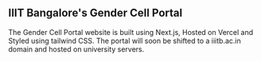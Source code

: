 ## IIIT Bangalore's Gender Cell Portal

The Gender Cell Portal website is built using Next.js, Hosted on Vercel and Styled using tailwind CSS. The portal will soon be shifted to a iiitb.ac.in domain and hosted on university servers.

